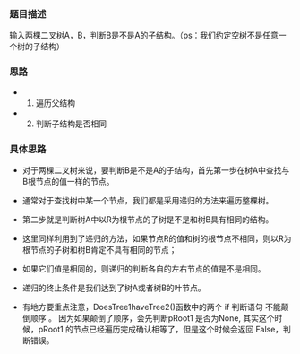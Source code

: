 ### 题目描述

输入两棵二叉树A，B，判断B是不是A的子结构。（ps：我们约定空树不是任意一个树的子结构）

### 思路

- 1. 遍历父结构
- 2. 判断子结构是否相同


### 具体思路

- 对于两棵二叉树来说，要判断B是不是A的子结构，首先第一步在树A中查找与B根节点的值一样的节点。

- 通常对于查找树中某一个节点，我们都是采用递归的方法来遍历整棵树。

- 第二步就是判断树A中以R为根节点的子树是不是和树B具有相同的结构。

- 这里同样利用到了递归的方法，如果节点R的值和树的根节点不相同，则以R为根节点的子树和树B肯定不具有相同的节点；

- 如果它们值是相同的，则递归的判断各自的左右节点的值是不是相同。

- 递归的终止条件是我们达到了树A或者树B的叶节点。

- 有地方要重点注意，DoesTree1haveTree2()函数中的两个 if 判断语句 不能颠倒顺序 。 因为如果颠倒了顺序，会先判断pRoot1 是否为None, 其实这个时候，pRoot1 的节点已经遍历完成确认相等了，但是这个时候会返回 False，判断错误。
